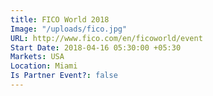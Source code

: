 ```yaml
---
title: FICO World 2018
Image: "/uploads/fico.jpg"
URL: http://www.fico.com/en/ficoworld/event
Start Date: 2018-04-16 05:30:00 +05:30
Markets: USA
Location: Miami
Is Partner Event?: false
---
```


